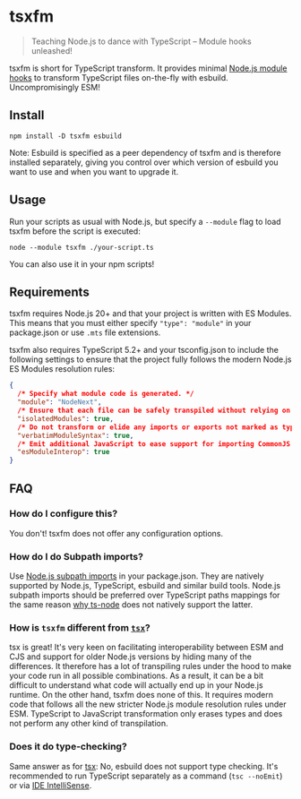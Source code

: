# tsxfm

> Teaching Node.js to dance with TypeScript – Module hooks unleashed!

tsxfm is short for TypeScript transform. It provides minimal [Node.js module hooks](https://nodejs.org/dist/latest/docs/api/module.html#customization-hooks) to transform TypeScript files on-the-fly with esbuild. Uncompromisingly ESM!

## Install

```
npm install -D tsxfm esbuild
```

Note: Esbuild is specified as a peer dependency of tsxfm and is therefore installed separately, giving you control over which version of esbuild you want to use and when you want to upgrade it.

## Usage

Run your scripts as usual with Node.js, but specify a `--module` flag to load tsxfm before the script is executed:

```
node --module tsxfm ./your-script.ts
```

You can also use it in your npm scripts!

## Requirements

tsxfm requires Node.js 20+ and that your project is written with ES Modules. This means that you must either specify `"type": "module"` in your package.json or use `.mts` file extensions.

tsxfm also requires TypeScript 5.2+ and your tsconfig.json to include the following settings to ensure that the project fully follows the modern Node.js ES Modules resolution rules:

```json
{
  /* Specify what module code is generated. */
  "module": "NodeNext",
  /* Ensure that each file can be safely transpiled without relying on other imports. */
  "isolatedModules": true,
  /* Do not transform or elide any imports or exports not marked as type-only, ensuring they are written in the output file's format based on the 'module' setting. */
  "verbatimModuleSyntax": true,
  /* Emit additional JavaScript to ease support for importing CommonJS modules. This enables 'allowSyntheticDefaultImports' for type compatibility. */
  "esModuleInterop": true
}
```

## FAQ

### How do I configure this?

You don't! tsxfm does not offer any configuration options.

### How do I do Subpath imports?

Use [Node.js subpath imports](https://nodejs.org/api/packages.html#subpath-imports) in your package.json. They are natively supported by Node.js, TypeScript, esbuild and similar build tools. Node.js subpath imports should be preferred over TypeScript paths mappings for the same reason [why ts-node](https://typestrong.org/ts-node/docs/paths#why-is-this-not-built-in-to-ts-node) does not natively support the latter.

### How is `tsxfm` different from [`tsx`](https://github.com/esbuild-kit/tsx)?

tsx is great! It's very keen on facilitating interoperability between ESM and CJS and support for older Node.js versions by hiding many of the differences. It therefore has a lot of transpiling rules under the hood to make your code run in all possible combinations. As a result, it can be a bit difficult to understand what code will actually end up in your Node.js runtime. On the other hand, tsxfm does none of this. It requires modern code that follows all the new stricter Node.js module resolution rules under ESM. TypeScript to JavaScript transformation only erases types and does not perform any other kind of transpilation.

### Does it do type-checking?

Same answer as for [tsx](https://github.com/esbuild-kit/tsx#does-it-do-type-checking): No, esbuild does not support type checking. It's recommended to run TypeScript separately as a command (`tsc --noEmit`) or via [IDE IntelliSense](https://code.visualstudio.com/docs/languages/typescript).

